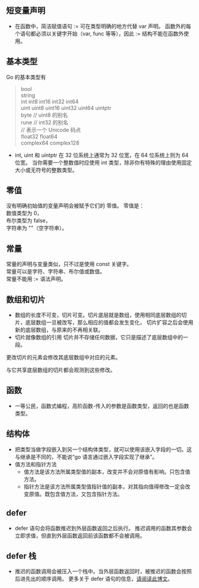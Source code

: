 ## 短变量声明
- 在函数中，简洁赋值语句 := 可在类型明确的地方代替 var 声明。
函数外的每个语句都必须以关键字开始（var, func 等等），因此 := 结构不能在函数外使用。
## 基本类型
Go 的基本类型有
> bool  
string  
int  int8  int16  int32  int64  
uint uint8 uint16 uint32 uint64 uintptr  
byte // uint8 的别名  
rune // int32 的别名  
    // 表示一个 Unicode 码点  
float32 float64  
complex64 complex128   

- int, uint 和 uintptr 在 32 位系统上通常为 32 位宽，在 64 位系统上则为 64 位宽。 当你需要一个整数值时应使用 int 类型，除非你有特殊的理由使用固定大小或无符号的整数类型。
## 零值
没有明确初始值的变量声明会被赋予它们的 零值。
零值是：  
数值类型为 0，  
布尔类型为 false，  
字符串为 ""（空字符串）。
## 常量
常量的声明与变量类似，只不过是使用 const 关键字。  
常量可以是字符、字符串、布尔值或数值。  
常量不能用 := 语法声明。  
## 数组和切片
- 数组的长度不可变，切片可变。切片底层就是数组，使用相同底层数组的切片，底层数组一旦被改写，那么相应的值都会发生变化，
切片扩容之后会使用新的底层数组，与原来的不再相关联。
- 切片就像数组的引用
切片并不存储任何数据，它只是描述了底层数组中的一段。

更改切片的元素会修改其底层数组中对应的元素。

与它共享底层数组的切片都会观测到这些修改。
## 函数
- 一等公民，函数式编程，高阶函数-传入的参数是函数类型，返回的也是函数类型。
## 结构体
- 把类型当做字段嵌入到另一个结构体类型，就可以使用该嵌入字段的一切。这与继承是不同的，不能说“go 语言通过嵌入字段实现了继承”。
- 值方法和指针方法
    - 值方法是该方法所属类型值的副本，改变并不会对原值有影响。只包含值方法。
    - 指针方法是该方法所属类型值指针值的副本，对其指向值得修改一定会改变原值。既包含值方法，又包含指针方法。
## defer
- defer 语句会将函数推迟到外层函数返回之后执行。
推迟调用的函数其参数会立即求值，但直到外层函数返回前该函数都不会被调用。
## defer 栈
- 推迟的函数调用会被压入一个栈中。当外层函数返回时，被推迟的函数会按照后进先出的顺序调用。
更多关于 defer 语句的信息，[请阅读此博文](https://blog.go-zh.org/defer-panic-and-recover)。
